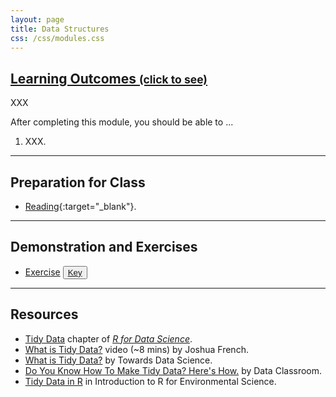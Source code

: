 ```yaml
---
layout: page
title: Data Structures
css: /css/modules.css
---
```


<div class="panel-group-ILOs">
  <div class="panel panel-default">
    <div class="panel-heading">
      <h2 class="panel-title">
        <a data-toggle="collapse" href="#ILOs">Learning Outcomes <small>(click to see)</small></a>
      </h2>
    </div>
    <div id="ILOs" class="panel-collapse collapse">
      <div class="panel-body">
XXX
<p>After completing this module, you should be able to ...</p>

<ol>
  <li>XXX.</li>
</ol>
      </div>
    </div>
  </div>
</div>

----

## Preparation for Class

* [Reading](http://derekogle.com/BookWrangling/data-structures.html){:target="_blank"}.

----

## Demonstration and Exercises

<ul>
  <li><a href="CE_1.html">Exercise</a> <button type="button" class="btn btn-light btn-sm btn-space"><a href="CE_1.R">Key</a></button></li>
</ul>

----

## Resources

* [Tidy Data](https://r4ds.had.co.nz/tidy-data.html) chapter of [*R for Data Science*](https://r4ds.had.co.nz/index.html).
* [What is Tidy Data?](https://www.youtube.com/watch?v=uvDKLIK8i7E) video (~8 mins) by Joshua French.
* [What is Tidy Data?](https://towardsdatascience.com/what-is-tidy-data-d58bb9ad2458) by Towards Data Science.
* [Do You Know How To Make Tidy Data? Here's How.](https://about.dataclassroom.com/blog/keep-your-data-tidy) by Data Classroom.
* [Tidy Data in R](https://www.youtube.com/watch?v=Z6TtCJw-ig0) in Introduction to R for Environmental Science.
